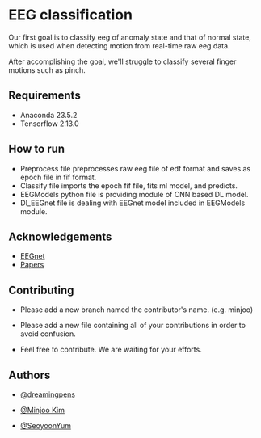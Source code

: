 
# EEG classification

Our first goal is to classify eeg of anomaly state and that of normal state, which is used when detecting motion from real-time raw eeg data.

After accomplishing the goal, we'll struggle to classify several finger motions such as pinch.


## Requirements

- Anaconda 23.5.2
- Tensorflow 2.13.0

## How to run

- Preprocess file preprocesses raw eeg file of edf format and saves as epoch file in fif format.
- Classify file imports the epoch fif file, fits ml model, and predicts.
- EEGModels python file is providing module of CNN based DL model.
- Dl_EEGnet file is dealing with EEGnet model included in EEGModels module.

## Acknowledgements

 - [EEGnet](https://github.com/vlawhern/arl-eegmodels)
 - [Papers](https://drive.google.com/drive/folders/1RE3_frkz09Xc-2zQDOZU8EFi6Sy5XsV4?usp=sharing)


## Contributing

 - Please add a new branch named the contributor's name. (e.g. minjoo)

 - Please add a new file containing all of your contributions in order to avoid confusion.

  - Feel free to contribute. We are waiting for your efforts.


## Authors

- [@dreamingpens](https://www.github.com/dreamingpens)



- [@Minjoo Kim](https://github.com/minjoo0729)

- [@SeoyoonYum](https://github.com/SeoyoonYum)